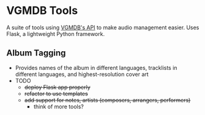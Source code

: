 # VGMDB Tools

A suite of tools using [VGMDB's API](http://vgmdb.info/) to make audio management easier.
Uses Flask, a lightweight Python framework.

## Album Tagging

- Provides names of the album in different languages, tracklists in different languages, and highest-resolution cover art
- TODO
	- ~~deploy Flask app properly~~
	- ~~refactor to use templates~~
	- ~~add support for notes, artists (composers, arrangers, performers)~~
        - think of more tools?

